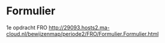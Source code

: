 # Formulier
1e opdracht FRO 
http://29093.hosts2.ma-cloud.nl/bewijzenmap/periode2/FRO/Formulier.Formulier.html
